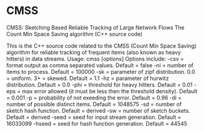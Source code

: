 # CMSS


CMSS: Sketching Based Reliable Tracking of Large Network Flows
The Count Min Space Saving algorithm (C++ source code)

This is the C++ source code related to the CMSS (Count Min Space Saving) algorithm for reliable tracking of frequent items (also known as heavy hitters) in data streams.
Usage: cmss [options]
Options include:
-csv = format output as comma separated values. Default = false
-ni = number of items to process. Default = 100000
-sk = parameter of zipf distribution. 0.0 = uniform. 3+ = skewed. Default = 1.1
-hz = parameter of hurwitz distribution. Default = 0.0
-phi = threshold for heavy hitters. Default = 0.01
-eps = max error allowed (it must be less then the threshold density). Default = 0.001
-p = probability of not exeeding the error. Default = 0.96
-di = number of possible distinct items. Default = 1048575
-sd = number of sketch hash function. Default = derived
-sw = number of sketch buckets. Default = derived
-seed = seed for input stream generation. Default = 16033099
-hseed = seed for hash function generation. Default = 44545
